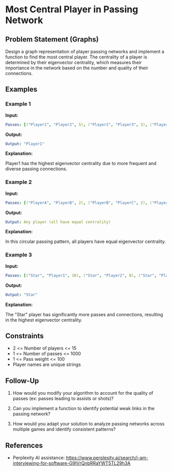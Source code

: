 # Most Central Player in Passing Network

## Problem Statement (Graphs)

Design a graph representation of player passing networks and implement a function to find
the most central player. The centrality of a player is determined by their eigenvector
centrality, which measures their importance in the network based on the number and
quality of their connections.

## Examples

### Example 1

**Input:**

~~~yml
Passes: [("Player1", "Player2", 5), ("Player2", "Player3", 3), ("Player3", "Player1", 2), ("Player1", "Player3", 4)]
~~~

**Output:**

~~~yml
Output: "Player1"
~~~

**Explanation:**

Player1 has the highest eigenvector centrality due to more frequent and diverse passing connections.

### Example 2

**Input:**

~~~yml
Passes: [("PlayerA", "PlayerB", 2), ("PlayerB", "PlayerC", 2), ("PlayerC", "PlayerD", 2), ("PlayerD", "PlayerA", 2)]
~~~

**Output:**

~~~yml
Output: Any player (all have equal centrality)
~~~

**Explanation:**

In this circular passing pattern, all players have equal eigenvector centrality.

### Example 3

**Input:**

~~~yml
Passes: [("Star", "Player1", 10), ("Star", "Player2", 8), ("Star", "Player3", 9), ("Player1", "Player2", 1), ("Player2", "Player3", 1)]
~~~

**Output:**

~~~yml
Output: "Star"
~~~

**Explanation:**

The "Star" player has significantly more passes and connections, resulting in
the highest eigenvector centrality.

## Constraints

- 2 <= Number of players <= 15
- 1 <= Number of passes <= 1000
- 1 <= Pass weight <= 100
- Player names are unique strings

## Follow-Up

1. How would you modify your algorithm to account for the quality of passes 
(ex: passes leading to assists or shots)?

2. Can you implement a function to identify potential weak links in the passing network?

3. How would you adapt your solution to analyze passing networks across multiple
games and identify consistent patterns?

## References

- Perplexity AI assistance: https://www.perplexity.ai/search/i-am-interviewing-for-software-G9IVrQnbRRaYWT5TL29h3A

